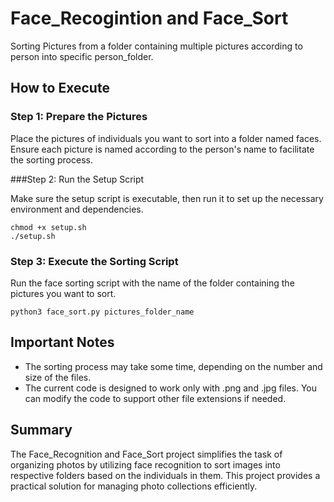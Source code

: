 # Face_Recogintion and Face_Sort  
Sorting Pictures from a folder containing multiple pictures according to person into specific person_folder.  

## How to Execute
### Step 1: Prepare the Pictures

Place the pictures of individuals you want to sort into a folder named faces. Ensure each picture is named according to the person's name to facilitate the sorting process.

###Step 2: Run the Setup Script

Make sure the setup script is executable, then run it to set up the necessary environment and dependencies.

```
chmod +x setup.sh
./setup.sh
```

### Step 3: Execute the Sorting Script

Run the face sorting script with the name of the folder containing the pictures you want to sort.

```
python3 face_sort.py pictures_folder_name
```

## Important Notes

   - The sorting process may take some time, depending on the number and size of the files.
   - The current code is designed to work only with .png and .jpg files. You can modify the code to support other file extensions if needed.

## Summary

The Face_Recognition and Face_Sort project simplifies the task of organizing photos by utilizing face recognition to sort images into respective folders based on the individuals in them. This project provides a practical solution for managing photo collections efficiently.
